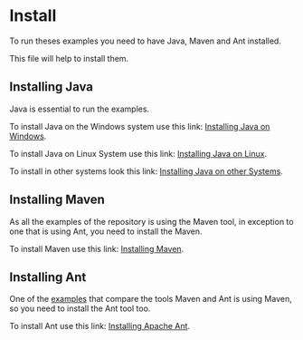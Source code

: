 # Install

To run theses examples you need to have Java, Maven and Ant installed.

This file will help to install them.

## Installing Java

Java is essential to run the examples.

To install Java on the Windows system use this link: [Installing Java on Windows](https://java.com/en/download/help/windows_manual_download.xml).

To install Java on Linux System use this link:
[Installing Java on Linux](https://java.com/en/download/help/linux_install.xml).

To install in other systems look this link:
[Installing Java on other Systems](https://java.com/en/download/help/download_options.xml).


## Installing Maven

As all the examples of the repository is using the Maven tool,
in exception to one that is using Ant, you need to install the Maven.

To install Maven use this link: [Installing Maven](https://maven.apache.org/install.html).


## Installing Ant

One of the [examples](mvn-vs-ant/README.md) that compare the tools Maven and Ant is using Maven,
so you need to install the Ant tool too.

To install Ant use this link: [Installing Apache Ant](http://ant.apache.org/manual/install.html).

